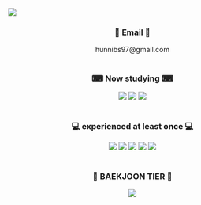 <img src="https://capsule-render.vercel.app/api?type=waving&color=random&height=300&section=header&text=Starving%20Developer%20&fontSize=90"/>
<br>

<div align="center">
<h3>  &#128238; Email &#128238; </h3>
hunnibs97@gmail.com
</div>
<br>
  
<h3 align="center">&#9000; Now studying &#9000; </h3>
<div align="center">
<img src = "https://img.shields.io/badge/java-%23ED8B00.svg?style=for-the-badge&logo=java&logoColor=white"/>
<img src = "https://img.shields.io/badge/spring-%236DB33F.svg?style=for-the-badge&logo=spring&logoColor=white"/>
<img src = "https://img.shields.io/badge/mysql-%2300f.svg?style=for-the-badge&logo=mysql&logoColor=white"/>
<br>
</div>
<br>

<h3 align="center"> &#128187; experienced at least once &#128187; </h3>
<div align="center">

<img src = "https://img.shields.io/badge/python-3670A0?style=for-the-badge&logo=python&logoColor=ffdd54"/>
<img src = "https://img.shields.io/badge/c-%2300599C.svg?style=for-the-badge&logo=c&logoColor=white"/>
<img src = "https://img.shields.io/badge/html5-%23E34F26.svg?style=for-the-badge&logo=html5&logoColor=white"/>
<img src = "https://img.shields.io/badge/css3-%231572B6.svg?style=for-the-badge&logo=css3&logoColor=white"/>
<img src = "https://img.shields.io/badge/Linux-FCC624?style=for-the-badge&logo=linux&logoColor=black"/>
<br>
</div>
<br>

<h3 align="center">💎 BAEKJOON TIER 💎</h3>
<p align="center"><img align='center' src="http://mazassumnida.wtf/api/v2/generate_badge?boj=hunnibs"></p>
<br>
